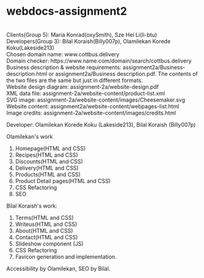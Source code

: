 # webdocs-assignment2

</br>
Clients(Group 5): Maria Konrad(oxySmith), Sze Hei Li(li-btu)</br>
Developers(Group 3): Bilal Koraish(Billy007p), Olamilekan Korede Koku(Lakeside213)</br>
Chosen domain name: www.cottbus.delivery</br>
Domain checker: https://www.name.com/domain/search/cottbus.delivery</br>
Business description & website requirements: assignment2a/Business-description.html or assignment2a/Business description.pdf. The contents of the two files are the same but just in different formats.</br>
Website design diagram: assignment-2a/website-design.pdf<br/>
XML data file: assignment-2a/website-content/product-list.xml<br/>
SVG image: assignment-2a/website-content/images/Cheesemaker.svg<br/>
Website content: assignment2a/website-content/webpages-list.html</br>
Image credits: assignment-2a/website-content/images/credits.html

Developer: Olamilekan Korede Koku (Lakeside213), Bilal Koraish (Billy007p)

Olamilekan's work

1. Homepage(HTML and CSS)
2. Recipes(HTML and CSS)
3. Discounts(HTML and CSS)
4. Delivery(HTML and CSS)
5. Products(HTML and CSS)
6. Product Detail pages(HTML and CSS)
7. CSS Refactoring
8. SEO

Bilal Koraish's work:

1. Terms(HTML and CSS)
2. Writeus(HTML and CSS)
3. About(HTML and CSS)
4. Contact(HTML and CSS)
5. Slideshow component (JS)
6. CSS Refactoring
7. Favicon generation and implementation.


Accessibility by Olamilekan, SEO by Bilal.